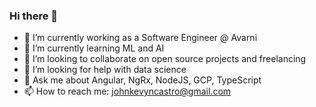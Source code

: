 ### Hi there 👋

- 🔭 I’m currently working as a Software Engineer @ Avarni
- 🌱 I’m currently learning ML and AI
- 👯 I’m looking to collaborate on open source projects and freelancing
- 🤔 I’m looking for help with data science
- 💬 Ask me about Angular, NgRx, NodeJS, GCP, TypeScript
- 📫 How to reach me: johnkevyncastro@gmail.com
